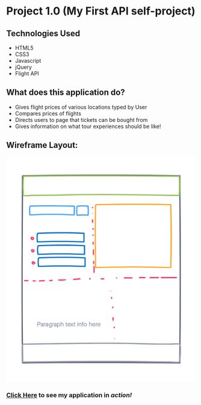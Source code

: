 # Project 1.0 (My First API self-project)

## Technologies Used
- HTML5
- CSS3
- Javascript
- jQuery
- Flight API

## What does this application do?
- Gives flight prices of various locations typed by User
- Compares prices of flights
- Directs users to page that tickets can be bought from
- Gives information on what tour experiences should be like!
## Wireframe Layout:
![Plain Tours Application Wireframe](./images/project-1.png)
### [Click Here](https://handwidhtv8.github.io/project-1-new/) to see my application in *action!*
